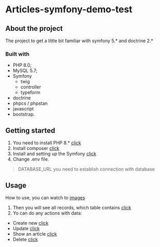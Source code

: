 # Articles-symfony-demo-test
## About the project
The project to get a little bit familiar with symfony 5.* and doctrine 2.*
### Built with
* PHP 8.0;
* MySQL 5.7;
* Symfony
  * twig 
  * controller
  * typeform
* doctrine
* phpcs / phpstan
* javascript
* bootstrap.
## Getting started
1. You need to install PHP 8.* [click](https://www.php.net/downloads.php)
2. Install composer [click](https://getcomposer.org/download/)
3. Install and setting up the Symfony [click](https://symfony.com/doc/current/setup.html)
4. Change .env file.
  > DATABASE_URL you need to establish connection with database
## Usage
How to use, you can watch to [images](https://github.com/WestEgor/Articles-symfony-demo-test/tree/master/images)
1. Then you will see all records, which table contains [click](https://github.com/WestEgor/Articles-symfony-demo-test/blob/master/images/home_page.PNG)
2. Yo can do any actions with data:
+ Create new [click](https://github.com/WestEgor/Articles-symfony-demo-test/blob/master/images/create_article.PNG)
+ Update [click](https://github.com/WestEgor/Articles-symfony-demo-test/blob/master/images/update_article.PNG)
+ Show an article [click](https://github.com/WestEgor/Articles-symfony-demo-test/blob/master/images/show_article.PNG)
+ Delete [click](https://github.com/WestEgor/Articles-symfony-demo-test/blob/master/images/delete_article.PNG)
